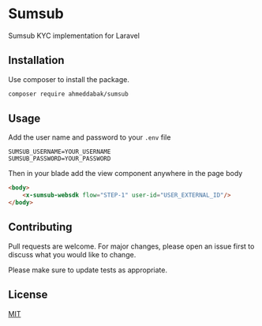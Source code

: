 # Sumsub

Sumsub KYC implementation for Laravel

## Installation

Use composer to install the package.

```bash
composer require ahmeddabak/sumsub
```

## Usage

Add the user name and password to your ```.env``` file

```dotenv
SUMSUB_USERNAME=YOUR_USERNAME
SUMSUB_PASSWORD=YOUR_PASSWORD
```

Then in your blade add the view component anywhere in the page body

```html
<body>
    <x-sumsub-websdk flow="STEP-1" user-id="USER_EXTERNAL_ID"/>
</body>
```

## Contributing
Pull requests are welcome. For major changes, please open an issue first to discuss what you would like to change.

Please make sure to update tests as appropriate.

## License
[MIT](https://choosealicense.com/licenses/mit/)

